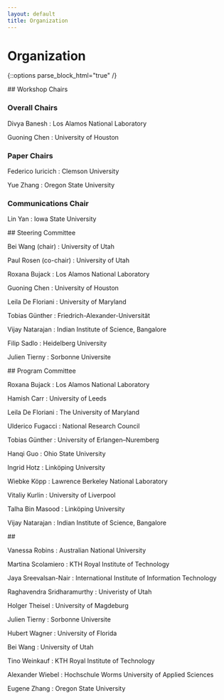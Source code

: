 ```yaml
---
layout: default
title: Organization
---
```


# Organization

{::options parse_block_html="true" /}

<div class="left">
## Workshop Chairs

### Overall Chairs

Divya Banesh
: Los Alamos National Laboratory


Guoning Chen
: University of Houston

### Paper Chairs

Federico Iuricich
: Clemson University

Yue Zhang
: Oregon State University 
  
### Communications Chair
  
Lin Yan
: Iowa State University
</div>

<div class="right">
## Steering Committee
  
Bei Wang (chair)
: University of Utah

Paul Rosen (co-chair)
: University of Utah

Roxana Bujack
: Los Alamos National Laboratory
  
Guoning Chen
: University of Houston

Leila De Floriani
: University of Maryland

Tobias Günther
: Friedrich-Alexander-Universität
  
Vijay	Natarajan
: Indian Institute of Science, Bangalore

Filip Sadlo
: Heidelberg University
  
Julien Tierny
: Sorbonne Universite

</div>
<div class="left">
## Program Committee

Roxana Bujack
: Los Alamos National Laboratory
  
Hamish Carr
: University of Leeds

Leila De Floriani
: The University of Maryland
  
Ulderico Fugacci
: National Research Council

Tobias Günther
: University of Erlangen–Nuremberg
  
Hanqi Guo
: Ohio State University
  
Ingrid Hotz
: Linköping University
  
Wiebke Köpp
: Lawrence Berkeley National Laboratory

Vitaliy Kurlin
: University of Liverpool

Talha Bin Masood
: Linköping University

Vijay	Natarajan
: Indian Institute of Science, Bangalore

</div>
  
<div class="right">
## &nbsp;

Vanessa Robins
: Australian National University
  
Martina Scolamiero
: KTH Royal Institute of Technology

Jaya Sreevalsan-Nair
: International Institute of Information Technology
  
Raghavendra Sridharamurthy
: Univeristy of Utah
  
Holger Theisel
: University of Magdeburg
  
Julien Tierny
: Sorbonne Universite

Hubert Wagner
: University of Florida
  
Bei Wang 
: University of Utah
 
Tino Weinkauf
: KTH Royal Institute of Technology
  
Alexander Wiebel
: Hochschule Worms University of Applied Sciences 
  
Eugene Zhang
: Oregon State University
 
</div>


